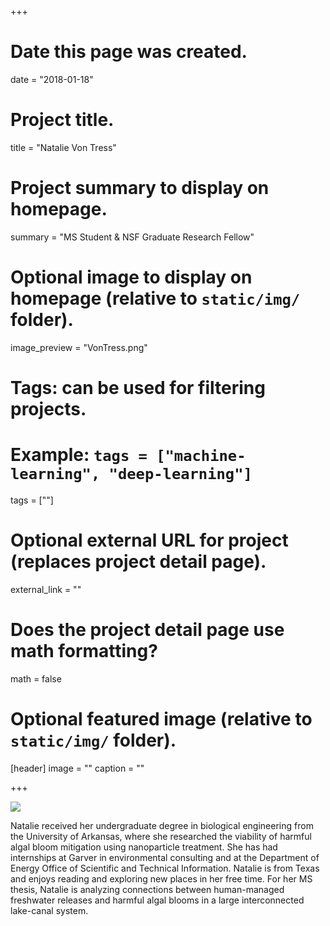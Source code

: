 +++
# Date this page was created.
date = "2018-01-18"

# Project title.
title = "Natalie Von Tress"

# Project summary to display on homepage.
summary = "MS Student & NSF Graduate Research Fellow"

# Optional image to display on homepage (relative to `static/img/` folder).
image_preview = "VonTress.png"

# Tags: can be used for filtering projects.
# Example: `tags = ["machine-learning", "deep-learning"]`
tags = [""]

# Optional external URL for project (replaces project detail page).
external_link = ""

# Does the project detail page use math formatting?
math = false

# Optional featured image (relative to `static/img/` folder).
[header]
image = ""
caption = ""

+++

![](/img/VonTress.png)

Natalie received her undergraduate degree in biological engineering from the University of Arkansas, where she researched the viability of harmful algal bloom mitigation using nanoparticle treatment. She has had internships at Garver in environmental consulting and at the Department of Energy Office of Scientific and Technical Information. Natalie is from Texas and enjoys reading and exploring new places in her free time. For her MS thesis, Natalie is analyzing connections between human-managed freshwater releases and harmful algal blooms in a large interconnected lake-canal system.
